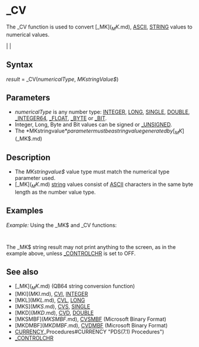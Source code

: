 # _CV

The _CV function is used to convert [_MK$](_MK$.md), [ASCII](ASCII.md), [STRING](STRING.md) values to numerical values.

  

|  |

## Syntax

*result* = _CV(*numericalType*, *MKstringValue$*)
  

## Parameters

* *numericalType* is any number type: [INTEGER](INTEGER.md), [LONG](LONG.md), [SINGLE](SINGLE.md), [DOUBLE](DOUBLE.md), [_INTEGER64](_INTEGER64.md), [_FLOAT](_FLOAT.md), [_BYTE](_BYTE.md) or [_BIT](_BIT.md).
* Integer, Long, Byte and Bit values can be signed or [_UNSIGNED](_UNSIGNED.md).
* The *MKstringvalue$* parameter must be a string value generated by [_MK$](_MK$.md)

  

## Description

* The *MKstringvalue$* value type must match the numerical type parameter used.
* [_MK$](_MK$.md) [string](string.md) values consist of [ASCII](ASCII.md) characters in the same byte length as the number value type.

  

## Examples

*Example:* Using the _MK$ and _CV functions:

``` [DIM](DIM.md) i64 [AS](AS.md) [_INTEGER64](_INTEGER64.md) [DIM](DIM.md) i64str [AS](AS.md) [STRING](STRING.md)  i64 = 4099318665700534580 i64str = [_MK$](_MK$.md)([_INTEGER64](_INTEGER64.md), i64)  [PRINT](PRINT.md) "I64:"; i64 [PRINT](PRINT.md) "_MK$: "; i64str  i64 = _CV([_INTEGER64](_INTEGER64.md), i64str) [PRINT](PRINT.md) "_CV:"; i64  
```

``` I64: 4099318665700534580  _MK$: 4i5z¢┤π8 _CV: 4099318665700534580   
```

The _MK$ string result may not print anything to the screen, as in the example above, unless [_CONTROLCHR](_CONTROLCHR.md) is set to OFF.
  

## See also

* [_MK$](_MK$.md) (QB64 string conversion function)
* [MKI$](MKI$.md), [CVI](CVI.md), [INTEGER](INTEGER.md)
* [MKL$](MKL$.md), [CVL](CVL.md), [LONG](LONG.md)
* [MKS$](MKS$.md), [CVS](CVS.md), [SINGLE](SINGLE.md)
* [MKD$](MKD$.md), [CVD](CVD.md), [DOUBLE](DOUBLE.md)
* [MKSMBF$](MKSMBF$.md), [CVSMBF](CVSMBF.md) (Microsoft Binary Format)
* [MKDMBF$](MKDMBF$.md), [CVDMBF](CVDMBF.md) (Microsoft Binary Format)
* [CURRENCY](CURRENCY.md)_Procedures#CURRENCY "PDS(7.1) Procedures")
* [_CONTROLCHR](_CONTROLCHR.md)

  

